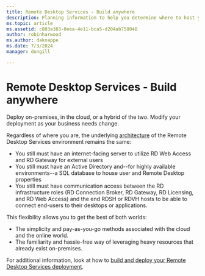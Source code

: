 ```yaml
---
title: Remote Desktop Services - Build anywhere
description: Planning information to help you determine where to host your RDS deployment.
ms.topic: article
ms.assetid: c803a383-0eea-4e11-bca5-d204ab758048
author: robinharwood
ms.author: daknappe
ms.date: 7/3/2024
manager: dongill

---
```

# Remote Desktop Services - Build anywhere

Deploy on-premises, in the cloud, or a hybrid of the two. Modify your deployment as your business needs change.

Regardless of where you are, the underlying [architecture](desktop-hosting-logical-architecture.md) of the Remote Desktop Services environment remains the same:
- You still must have an internet-facing server to utilize RD Web Access and RD Gateway for external users
- You still must have an Active Directory and--for highly available environments--a SQL database to house user and Remote Desktop properties
- You still must have communication access between the RD infrastructure roles (RD Connection Broker, RD Gateway, RD Licensing, and RD Web Access) and the end RDSH or RDVH hosts to be able to connect end-users to their desktops or applications.

This flexibility allows you to get the best of both worlds:
- The simplicity and pay-as-you-go methods associated with the cloud and the online world.
- The familiarity and hassle-free way of leveraging heavy resources that already exist on-premises.

For additional information, look at how to [build and deploy your Remote Desktop Services deployment](rds-build-and-deploy.md).
